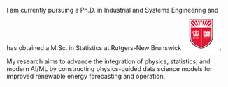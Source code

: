 I am currently pursuing a Ph.D. in Industrial and Systems Engineering and has obtained a M.Sc. in Statistics at Rutgers-New Brunswick <img src='./images/rutgers.png' style='width: 6em;'>. 

My research aims to advance the integration of physics, statistics, and modern AI/ML by constructing physics-guided data science models for improved renewable energy forecasting and operation. 

